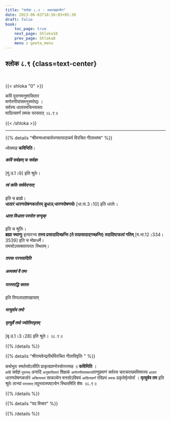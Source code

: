 ```yaml
---
title: "श्लोक ८.९ - अक्षरब्रह्मयोग"
date: 2023-06-03T18:56:03+05:30
draft: false
book:
    toc_page: true
    next_page: Shloka10
    prev_page: Shloka8
    menu : geeta_menu
---
```




## श्लोक ८.९ {class=text-center}

<br/>

{{< shloka  "0"  >}}

कविं पुराणमनुशासितार  
मणोरणीयांसमनुस्मरेद्यः ।   
सर्वस्य धातारमचिन्त्यरूप  
मादित्यवर्णं तमसः परस्तात् ॥८.९॥

{{< /shloka >}}

---


{{% details "श्रीमन्मध्वाचार्यभगवत्पादाचर्य विरचित  गीताभाष्य" %}}

ध्येयमाह  **कविभिति**।   
##### कविं सर्वज्ञम् यः सर्वज्ञः 
[मुं.उ.1।9] इति श्रुतेः।  
##### त्वं कविः सर्ववेदनात् 
इति च ब्राह्मे।  
**धातारं धारणपोषणकर्तारम्  डुधाञ् धारणपोषणयोः** [धा.पा.3।10] 
इति धातोः।  
##### धाता विधाता परमोत सन्दृक् 
इति च श्रुतिः।  
**ब्रह्मा स्थाणुः** इत्यारभ्य 
**तस्य प्रसादादिच्छन्ति (ते तत्प्रसादाद्गच्छन्ति) तदादिष्टफलां गतिम्** [म.भा.12।334।3539] 
इति च मोक्षधर्मे।   
तमसोऽव्यक्तात्परतः स्थितम्। 
##### तपसः परस्तादिति 
##### अव्यक्तं वै तमः 
##### परस्ताद्धि सततः 
इति पिप्पलादशाखायाम् 
##### मत्युर्वाव तमो 
##### मृत्युर्वै तमो ज्योतिरमृतम् 
[बृ.उ.1।3।28] इति श्रुतेः। ॥८.९॥

{{% /details %}}



{{% details "श्रीराघवेन्द्रतीर्थविरचित गीताविवृतिः " %}}

कर्थभूतः स्मर्तव्योऽसीति प्राकृतप्रश्नोस्योत्तरमाह ॥ 
**कविमिति** ।   
`कविं` सर्वज्ञं `पुराणम्` अनादिं `अनुशासितारं` शिक्षकं 
`अणोरणीयांसमत्यं`ताणुप्रमाणं
सर्वस्य चराचराख्यविश्वस्य `धातारं` धारणपोषणकर्तारं 
`अचित्यरूपं` साकल्येन
मनसोऽविषयं `आदित्यवर्णं` रविप्रभं `तमसः` 
प्रकृतेर्मृत्योर्वा । **मृत्युर्वव तम** 
इति श्रुतेः ताभ्यां `परस्तात्‌` तदुभयास्पष्टत्वेन 
स्थितमिति शेषः ॥८.९॥

{{% /details %}}



{{% details "पद विचार" %}}


{{% /details %}}

